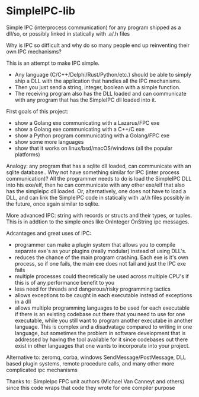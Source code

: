 # SimpleIPC-lib
Simple IPC (interprocess communication) for any program shipped as a dll/so, or possibly linked in statically with .a/.h files

Why is IPC so difficult and why do so many people end up reinventing their own IPC mechanisms?

This is an attempt to make IPC simple.
* Any language (C/C++/Delphi/Rust/Python/etc.) should be able to simply ship a DLL with the application that handles all the IPC mechanisms.
* Then you just send a string, integer, boolean with a simple function.
* The receiving program also has the DLL loaded and can communicate with any program that has the SimpleIPC dll loaded into it.

First goals of this project:
* show a Golang exe communicating with a Lazarus/FPC exe
* show a Golang exe communicating with a C++/C exe
* show a Python program communicating with a Golang/FPC exe
* show some more languages
* show that it works on linux/bsd/macOS/windows (all the popular platforms)

Analogy: any program that has a sqlite dll loaded, can communicate with an sqlite database..
Why not have something similar for IPC (inter process communication)?
All the programmer needs to do is load the SimpleIPC DLL into his exe/elf, then he can communicate with any other exe/elf that also has the simpleipc dll loaded.
Or, alternatively, one does not have to load a DLL, and can link the SimpleIPC code in statically with .a/.h files possibly in the future, once again similar to sqlite.

More advanced IPC: string with records or structs and their types, or tuples. This is in addtion to the simple ones like OnInteger OnString ipc messages.

Adcantages and great uses of IPC:
* programmer can make a plugin system that allows you to compile separate exe's as your plugins (really modular) instead of using DLL's.
* reduces the chance of the main program crashing. Each exe is it's own process, so if one fails, the main exe does not fail and just the IPC exe fails
* multiple processes could theoretically be used across multiple CPU's if this is of any performance benefit to you
* less need for threads and dangerous/risky programming tactics
* allows exceptions to be caught in each executable instead of exceptions in a dll
* allows multiple programming languages to be used for each executable if there is an existing codebase out there that you need to use for one executable, while you still want to program another executabe in another language.  This is complex and a disadvatage compared to writing in one language, but sometimes the problem in software development that is addressed by having the tool available for it since codebases out there exist in other languages that one wants to incorporate into your project.

Alternative to: zeromq, corba, windows SendMessage/PostMessage, DLL based plugin systems, remote procedure calls, and many other more complicated ipc mechanisms

Thanks to: SimpleIpc FPC unit authors (Michael Van Canneyt and others) since this code  wraps that code they wrote for one compiler purpose
